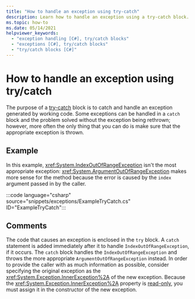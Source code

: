 ```yaml
---
title: "How to handle an exception using try-catch"
description: Learn how to handle an exception using a try-catch block. See a code example and view additional available resources.
ms.topic: how-to
ms.date: 05/14/2021
helpviewer_keywords: 
  - "exception handling [C#], try/catch blocks"
  - "exceptions [C#], try/catch blocks"
  - "try/catch blocks [C#]"
---
```


# How to handle an exception using try/catch 
The purpose of a [try-catch](../../language-reference/keywords/try-catch.md) block is to catch and handle an exception generated by working code. Some exceptions can be handled in a `catch` block and the problem solved without the exception being rethrown; however, more often the only thing that you can do is make sure that the appropriate exception is thrown.

## Example

In this example, <xref:System.IndexOutOfRangeException> isn't the most appropriate exception: <xref:System.ArgumentOutOfRangeException> makes more sense for the method because the error is caused by the `index` argument passed in by the caller.

:::code language="csharp" source="snippets/exceptions/ExampleTryCatch.cs" ID="ExampleTryCatch":::

## Comments

The code that causes an exception is enclosed in the `try` block. A `catch` statement is added immediately after it to handle `IndexOutOfRangeException`, if it occurs. The `catch` block handles the `IndexOutOfRangeException` and throws the more appropriate `ArgumentOutOfRangeException` instead. In order to provide the caller with as much information as possible, consider specifying the original exception as the <xref:System.Exception.InnerException%2A> of the new exception. Because the <xref:System.Exception.InnerException%2A> property is [read-only](../../properties.md#read-only), you must assign it in the constructor of the new exception.


